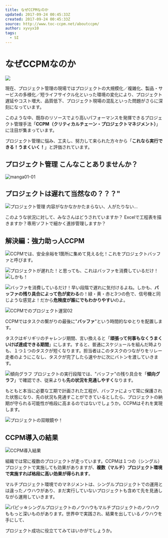 ```yaml
---
title: なぜCCPMなのか
updated: 2017-09-24 00:45:33Z
created: 2017-09-24 00:45:33Z
source: http://www.toc-ccpm.net/aboutccpm/
author: xyvyx10
tags:
  - SI
---
```


# なぜCCPMなのか

![](../_resources/23396036c052ac795680ad6b159ff4b1.png)

現在、プロジェクト管理の現場ではプロジェクトの大規模化／複雑化、製品・サービスの多様化／短ライフサイクル化といった環境の変化により、プロジェクト遅延やコスト増大、品質低下、プロジェクト現場の混乱といった問題がさらに深刻になっています。

このような中、既存のリソースでより高いパフォーマンスを発揮できるプロジェクト管理手法「**CCPM（クリティカルチェーン・プロジェクトマネジメント）**」に注目が集まっています。

プロジェクト管理に悩み、工夫し、努力して来られた方々から「**これなら実行できる！うまくいく！**」と評価されています。

## プロジェクト管理 こんなことありませんか？

![manga01-01](../_resources/manga01-01.png)

## プロジェクトは遅れて当然なの？？？"

![プロジェクト管理 内容がなかなかかたまらない、人がたりない…](../_resources/konnakotolist.png)

このような状況に対して、みなさんはどうされていますか？ Excelで工程表を描きますか？専用ソフトで細かく進捗管理しますか？

## 解決編：強力助っ人CCPM

![CCPMでは、安全余裕を1箇所に集めて見える化！これをプロジェクトバッファと呼びます。](../_resources/manga02-01.png)

![プロジェクトが遅れた！と思っても、これはバッファを消費しているだけ！](../_resources/setsumei01.png)
![しかも！](../_resources/sikamo.png)

![バッファを消費しているだけ！](../_resources/setsumei02.png)早い段階で遅れに気付けるよね。しかも、**バッファの残り具合によって色が変わる**の！緑・黄・赤と3つの色で、信号機と同じような感覚よ！だから**危険度が誰にでもわかりやすい**のよ。

![CCPMでのプロジェクト運営02](../_resources/manga04.png)

CCPMではタスクの繋がりの最後に"**バッファ**"という時間的なゆとりを配置します。

タスクはギリギリのチャレンジ期間、言い換えると「**頑張って何事もなくうまくいけば達成できる期間**」にします。すると、普通にスケジュールを組んだ時よりも、１つ１つのタスクが短くなります。担当者はこのタスクのつながりをリレー走者のようにこなし、タスクが完了したら速やかに次にバトンを渡していきます。

![傾向グラフ](../_resources/keikograph.png)
プロジェクトの実行段階では、"バッファ"の残り具合を「**傾向グラフ**」で確認でき、従来よりも**先の状況を見通しやすく**なります。

もともと本当に必要な工期で計画された工程が、バッファによって常に保護された状態になり、先の状況も見通すことができているとしたら、プロジェクトの納期が守られる可能性が格段に高まるのではないでしょうか。CCPMはそれを実現します。

![プロジェクトの双眼鏡や！](../_resources/ochi.png)

## CCPM導入の結果

![CCPM導入結果](../_resources/26505fd59a95014a53b19ab557c3df09.png)

組織では常に複数のプロジェクトが走っています。CCPMは１つの（シングル）プロジェクトで実施しても効果がありますが、**複数（マルチ）プロジェクト環境で実施すれば格段に高い効果が得られます**。

マルチプロジェクト環境でのマネジメントは、シングルプロジェクトでの運用とは違ったノウハウがあり、まだ実行していないプロジェクトも含めて先を見通しながら運用していきます。

![パピッ☆](../_resources/e20f6f22c351d9de46d8f1d545b22c40.png)シングルプロジェクトのノウハウもマルチプロジェクトのノウハウももっと深いものがあります。世界中で実践され、結果を出しているノウハウを手にして、

プロジェクト成功に役立ててみてはいかがでしょうか。